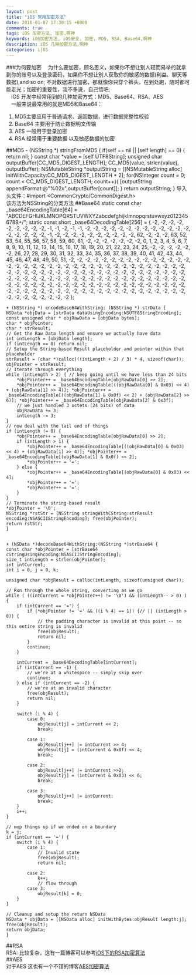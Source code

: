 ```yaml
---
layout: post
title: "iOS 常用加密方法"
date: 2016-01-07 17:30:15 +0800
comments: true
tags: iOS 加密方法, 加密,啊神
keywords: iOS加密方法, iOS安全, 加密, MD5, RSA, Base64,啊神
description: iOS 几种加密方法,啊神
categories: i|OS
---
```


###为何要加密
&emsp;为什么要加密，顾名思义，如果你不想让别人轻而易举的就拿到你的账号以及登录密码，如果你不想让别人获取你的敏感的数据(利益、聊天等数据),and so on; 不对数据进行加密，那就像你只穿个裤头，在到处跑，随时都可能走光；加密的重要性，我不多说，自己悟吧;  
&emsp;iOS 开发中经常用到的几种加密方式：MD5、Base64、RSA、AES  
&emsp;一般来说最常用的就是MD5和Base64：  
>
1. MD5主要应用于普通请求、返回数据，进行数据完整性校验
2. Base64 主要用于防止数据明文传输
3. AES 一般用于登录加密
4. RSA 经常用于重要数据 以及敏感数据的加密  

<!--more-->
##MD5
	- (NSString *) stringFromMD5 {
    if(self == nil || [self length] == 0) {        return nil;
    }    const char *value = [self UTF8String];    unsigned char outputBuffer[CC_MD5_DIGEST_LENGTH];
    CC_MD5(value, strlen(value), outputBuffer);
    NSMutableString *outputString = [[NSMutableString alloc] initWithCapacity:CC_MD5_DIGEST_LENGTH * 2];
    for(NSInteger count = 0; count < CC_MD5_DIGEST_LENGTH; count++){        [outputString appendFormat:@"%02x",outputBuffer[count]];
    }    	return outputString;
	}
导入头文件：#import <CommonCrypto/CommonDigest.h>   
 该方法为NSString的分类方法
##Base64
	static const char _base64EncodingTable[64] = "ABCDEFGHIJKLMNOPQRSTUVWXYZabcdefghijklmnopqrstuvwxyz0123456789+/";
	static const short _base64DecodingTable[256] = {
    -2, -2, -2, -2, -2, -2, -2, -2, -2, -1, -1, -2, -1, -1, -2, -2,
    -2, -2, -2, -2, -2, -2, -2, -2, -2, -2, -2, -2, -2, -2, -2, -2,
    -1, -2, -2, -2, -2, -2, -2, -2, -2, -2, -2, 62, -2, -2, -2, 63,
    52, 53, 54, 55, 56, 57, 58, 59, 60, 61, -2, -2, -2, -2, -2, -2,
    -2,  0,  1,  2,  3,  4,  5,  6,  7,  8,  9, 10, 11, 12, 13, 14,
    15, 16, 17, 18, 19, 20, 21, 22, 23, 24, 25, -2, -2, -2, -2, -2,
    -2, 26, 27, 28, 29, 30, 31, 32, 33, 34, 35, 36, 37, 38, 39, 40,
    41, 42, 43, 44, 45, 46, 47, 48, 49, 50, 51, -2, -2, -2, -2, -2,
    -2, -2, -2, -2, -2, -2, -2, -2, -2, -2, -2, -2, -2, -2, -2, -2,
    -2, -2, -2, -2, -2, -2, -2, -2, -2, -2, -2, -2, -2, -2, -2, -2,
    -2, -2, -2, -2, -2, -2, -2, -2, -2, -2, -2, -2, -2, -2, -2, -2,
    -2, -2, -2, -2, -2, -2, -2, -2, -2, -2, -2, -2, -2, -2, -2, -2,
    -2, -2, -2, -2, -2, -2, -2, -2, -2, -2, -2, -2, -2, -2, -2, -2,
    -2, -2, -2, -2, -2, -2, -2, -2, -2, -2, -2, -2, -2, -2, -2, -2,
    -2, -2, -2, -2, -2, -2, -2, -2, -2, -2, -2, -2, -2, -2, -2, -2,
    -2, -2, -2, -2, -2, -2, -2, -2, -2, -2, -2, -2, -2, -2, -2, -2
	};


	+ (NSString *) encodeBase64WithString: (NSString *) strData {
    NSData *objData = [strData dataUsingEncoding:NSUTF8StringEncoding];
    const unsigned char * objRawData = [objData bytes];
    char * objPointer;    char * strResult;    // Get the Raw Data length and ensure we actually have data
    int intLength = [objData length];    if (intLength == 0) return nil;    // Setup the String-based Result placeholder and pointer within that placeholder
    strResult = (char *)calloc(((intLength + 2) / 3) * 4, sizeof(char));    objPointer = strResult;    // Iterate through everything
    while (intLength > 2) { // keep going until we have less than 24 bits        *objPointer++ = _base64EncodingTable[objRawData[0] >> 2];        *objPointer++ = _base64EncodingTable[((objRawData[0] & 0x03) << 4) + (objRawData[1] >> 4)]; *objPointer++ = _base64EncodingTable[((objRawData[1] & 0x0f) << 2) + (objRawData[2] >> 6)]; *objPointer++ = _base64EncodingTable[objRawData[2] & 0x3f];        // we just handled 3 octets (24 bits) of data
        objRawData += 3;        intLength -= 3;    }    // now deal with the tail end of things    if (intLength != 0) {        *objPointer++ = _base64EncodingTable[objRawData[0] >> 2];        if (intLength > 1) {            *objPointer++ = _base64EncodingTable[((objRawData[0] & 0x03) << 4) + (objRawData[1] >> 4)]; *objPointer++ = _base64EncodingTable[(objRawData[1] & 0x0f) << 2];            *objPointer++ = '=';        } else {            *objPointer++ = _base64EncodingTable[(objRawData[0] & 0x03) << 4];            *objPointer++ = '=';            *objPointer++ = '=';        }    }    // Terminate the string-based result
    *objPointer = '\0';    NSString *rstStr = [NSString stringWithCString:strResult encoding:NSASCIIStringEncoding]; free(objPointer);    return rstStr;	}
  
  	
	+ (NSData *)decodeBase64WithString:(NSString *)strBase64 {
    const char *objPointer = [strBase64 cStringUsingEncoding:NSASCIIStringEncoding];
    size_t intLength = strlen(objPointer);
    int intCurrent;
    int i = 0, j = 0, k;
    
    unsigned char *objResult = calloc(intLength, sizeof(unsigned char));
    
    // Run through the whole string, converting as we go
    while ( ((intCurrent = *objPointer++) != '\0') && (intLength-- > 0) ) {
        if (intCurrent == '=') {
            if (*objPointer != '=' && ((i % 4) == 1)) {// || (intLength > 0)) {
                // the padding character is invalid at this point -- so this entire string is invalid
                free(objResult);
                return nil;
            }
            continue;
        }
        
        intCurrent = _base64DecodingTable[intCurrent];
        if (intCurrent == -1) {
            // we're at a whitespace -- simply skip over
            continue;
        } else if (intCurrent == -2) {
            // we're at an invalid character
            free(objResult);
            return nil;
        }
        
        switch (i % 4) {
            case 0:
                objResult[j] = intCurrent << 2;
                break;
                
            case 1:
                objResult[j++] |= intCurrent >> 4;
                objResult[j] = (intCurrent & 0x0f) << 4;
                break;
                
            case 2:
                objResult[j++] |= intCurrent >>2;
                objResult[j] = (intCurrent & 0x03) << 6;
                break;
                
            case 3:
                objResult[j++] |= intCurrent;
                break;
        }
        i++;
    }
    
    // mop things up if we ended on a boundary
    k = j;
    if (intCurrent == '=') {
        switch (i % 4) {
            case 1:
                // Invalid state
                free(objResult);
                return nil;
                
            case 2:
                k++;
                // flow through
            case 3:
                objResult[k] = 0;
        }
    }
    
    // Cleanup and setup the return NSData
    NSData * objData = [[NSData alloc] initWithBytes:objResult length:j];
    free(objResult);
    return objData;
	}
  
##RSA  
RSA: 比较复杂，这有一篇博客可以参考[iOS下的RSA加密算法](http://blog.iamzsx.me/show.html?id=155002)  
##AES  
对于AES 这也有一个不错的博客[AES加密算法](http://www.tuicool.com/articles/UVRjmyN)    
